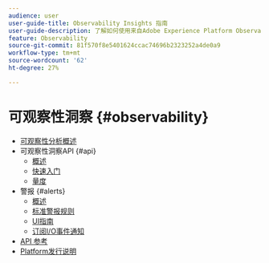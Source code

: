 ```yaml
---
audience: user
user-guide-title: Observability Insights 指南
user-guide-description: 了解如何使用来自Adobe Experience Platform Observability Insights的统计指标和事件通知监控Platform活动。
feature: Observability
source-git-commit: 81f570f8e5401624ccac74696b2323252a4de0a9
workflow-type: tm+mt
source-wordcount: '62'
ht-degree: 27%

---
```



# 可观察性洞察 {#observability}

* [可观察性分析概述](./home.md)
* 可观察性洞察API {#api}
   * [概述](./api/overview.md)
   * [快速入门](./api/getting-started.md)
   * [量度](./api/metrics.md)
* 警报 {#alerts}
   * [概述](./alerts/overview.md)
   * [标准警报规则](./alerts/rules.md)
   * [UI指南](./alerts/ui.md)
   * [订阅I/O事件通知](./alerts/subscribe.md)
* [API 参考](https://www.adobe.io/experience-platform-apis/references/observability-insights/)
* [Platform发行说明](https://www.adobe.com/go/platform-release-notes_cn)